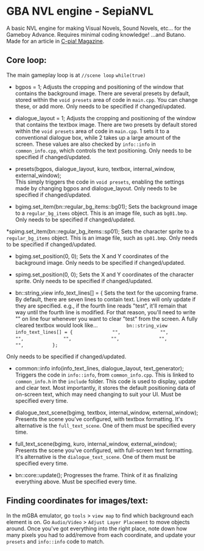 # GBA NVL engine - SepiaNVL
A basic NVL engine for making Visual Novels, Sound Novels, etc... for the Gameboy Advance.
Requires minimal coding knowledge! ...and Butano.
Made for an article in [C-pia! Magazine](https://c-pia.github.io/). 


## Core loop:

The main gameplay loop is at
    `//scene loop`
    `while(true)`

* bgpos = 1;
Adjusts the cropping and positioning of the window that contains the background image.
There are several presets by default, stored within the `void presets` area of code in `main.cpp`.
You can change these, or add more.
Only needs to be specified if changed/updated.

* dialogue_layout = 1;
Adjusts the cropping and positioning of the window that contains the textbox image.
There are two presets by default stored within the `void presets` area of code in `main.cpp`.
1 sets it to a conventional dialogue box, while 2 takes up a large amount of the screen.
These values are also checked by `info::info` in `common_info.cpp`, which controls the text positioning.
Only needs to be specified if changed/updated.

* presets(bgpos, dialogue_layout, kuro, textbox, internal_window, external_window);  
This simply triggers the code in `void presets`, enabling the settings made by changing bgpos and dialogue_layout.
Only needs to be specified if changed/updated.


* bgimg.set_item(bn::regular_bg_items::bg01); 
Sets the background image to a `regular_bg_items` object. This is an image file, such as `bg01.bmp`.
Only needs to be specified if changed/updated.

*spimg.set_item(bn::regular_bg_items::sp01);
Sets the character sprite to a `regular_bg_items` object. This is an image file, such as `sp01.bmp`.
Only needs to be specified if changed/updated.

* bgimg.set_position(0, 0);
Sets the X and Y coordinates of the background image.
Only needs to be specified if changed/updated.

* spimg.set_position(0, 0);
Sets the X and Y coordinates of the character sprite.
Only needs to be specified if changed/updated.

* bn::string_view info_text_lines[] = {
Sets the text for the upcoming frame.
By default, there are seven lines to contain text. Lines will only update if they are specified.
e.g., if the fourth line reads "test", it'll remain that way until the fourth line is modified. For that reason, you'll need to write "" on line four whenever you want to clear "test" from the screen.
A fully cleared textbox would look like...
`          bn::string_view info_text_lines[] = {`
`              "",`
`              "",`
`              "",`
`              "",`
`              "",`
`              "",`
`              "",`
`          };`

Only needs to be specified if changed/updated.

* common::info info(info_text_lines, dialogue_layout, text_generator);
Triggers the code in `info::info`, from `common_info.cpp`. This is linked to `common_info.h` in the `include` folder.
This code is used to display, update and clear text. Most importantly, it stores the default positioning data of on-screen text, which may need changing to suit your UI.
Must be specified every time.

* dialogue_text_scene(bgimg, textbox, internal_window, external_window);
Presents the scene you've configured, with textbox formatting.
It's alternative is the `full_text_scene`. One of them must be specified every time.

* full_text_scene(bgimg, kuro, internal_window, external_window);
Presents the scene you've configured, with full-screen text formatting.
It's alternative is the `dialogue_text_scene`. One of them must be specified every time.

* bn::core::update();
Progresses the frame. Think of it as finalizing everything above.
Must be specified every time.


## Finding coordinates for images/text:
In the mGBA emulator, go `tools` > `view map` to find which background each element is on.
Go `Audio/Video` > `Adjust Layer Placement` to move objects around.
Once you've got everything into the right place, note down how many pixels you had to add/remove from each coordinate, and update your `presets` and `info::info` code to match.